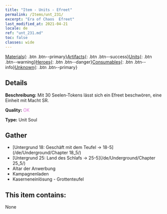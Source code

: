 ```yaml
---
title: "Item - Units - Efreet"
permalink: /Items/unt_231/
excerpt: "Era of Chaos  Efreet"
last_modified_at: 2021-04-21
locale: de
ref: "unt_231.md"
toc: false
classes: wide
---
```

 [Materials](/de/Items/){: .btn .btn--primary}[Artifacts](/de/Items/Artifacts/){: .btn .btn--success}[Units](/de/Items/Units/){: .btn .btn--warning}[Heroes](/de/Items/Heroes/){: .btn .btn--danger}[Consumables](/de/Items/Consumables/){: .btn .btn--info}[Unknown](/de/Items/Unknown/){: .btn .btn--primary}

## Details
 **Beschreibung:** Mit 30 Seelen-Tokens lässt sich ein Efreet beschwören, eine Einheit mit Macht SR.

 **Quality:** <span style="color: #DA70D6">OK</span>

 **Type:** Unit Soul

## Gather

*    [Untergrund 18: Geschäft mit dem Teufel -> 18-5](/de/Underground/Chapter 18_5/) 
*    [Untergrund 25: Land des Schlafs -> 25-5](/de/Underground/Chapter 25_5/) 
*    Altar der Anwerbung 
*    Kampagnenladen 
*    Kaserneneinlösung - Grottenteufel 

## This item contains:

  None

